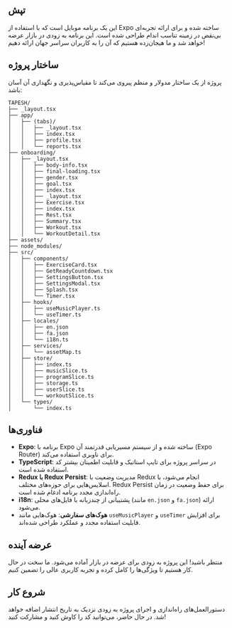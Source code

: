 
## تپش
این یک برنامه موبایل است که با استفاده از Expo ساخته شده و برای ارائه تجربه‌ای بی‌نقص در زمینه تناسب اندام طراحی شده است. این برنامه به زودی در بازار عرضه خواهد شد و ما هیجان‌زده هستیم که آن را به کاربران سراسر جهان ارائه دهیم!

## ساختار پروژه

پروژه از یک ساختار مدولار و منظم پیروی می‌کند تا مقیاس‌پذیری و نگهداری آن آسان باشد:

```
TAPESH/
├── _layout.tsx
├── app/
│   ├── (tabs)/
│   │   ├── _layout.tsx
│   │   ├── index.tsx
│   │   ├── profile.tsx
│   │   └── reports.tsx
├── onboarding/
│   ├── _layout.tsx
│   │   ├── body-info.tsx
│   │   ├── final-loading.tsx
│   │   ├── gender.tsx
│   │   ├── goal.tsx
│   │   ├── index.tsx
│   │   ├── _layout.tsx
│   │   ├── Exercise.tsx
│   │   ├── index.tsx
│   │   ├── Rest.tsx
│   │   ├── Summary.tsx
│   │   ├── Workout.tsx
│   │   └── WorkoutDetail.tsx
├── assets/
├── node_modules/
├── src/
│   ├── components/
│   │   ├── ExerciseCard.tsx
│   │   ├── GetReadyCountdown.tsx
│   │   ├── SettingsButton.tsx
│   │   ├── SettingsModal.tsx
│   │   ├── Splash.tsx
│   │   └── Timer.tsx
│   ├── hooks/
│   │   ├── useMusicPlayer.ts
│   │   └── useTimer.ts
│   ├── locales/
│   │   ├── en.json
│   │   ├── fa.json
│   │   └── i18n.ts
│   ├── services/
│   │   └── assetMap.ts
│   ├── store/
│   │   ├── index.ts
│   │   ├── musicSlice.ts
│   │   ├── programSlice.ts
│   │   ├── storage.ts
│   │   ├── userSlice.ts
│   │   └── workoutSlice.ts
│   └── types/
│       └── index.ts
```

## فناوری‌ها

- **Expo**: برنامه با Expo ساخته شده و از سیستم مسیریابی قدرتمند آن (Expo Router) برای ناوبری استفاده می‌کند.
- **TypeScript**: در سراسر پروژه برای تایپ استاتیک و قابلیت اطمینان بیشتر کد استفاده شده است.
- **Redux با Redux Persist**: مدیریت وضعیت با Redux انجام می‌شود، با اسلایس‌هایی برای حوزه‌های مختلف. Redux Persist برای حفظ وضعیت در زمان راه‌اندازی مجدد برنامه ادغام شده است.
- **i18n**: پشتیبانی از چندزبانه با فایل‌های محلی (مانند `en.json` و `fa.json`) ارائه می‌شود.
- **هوک‌های سفارشی**: هوک‌هایی مانند `useMusicPlayer` و `useTimer` برای افزایش قابلیت استفاده مجدد و عملکرد طراحی شده‌اند.

## عرضه آینده

منتظر باشید! این پروژه به زودی برای عرضه در بازار آماده می‌شود. ما سخت در حال کار هستیم تا ویژگی‌ها را کامل کرده و تجربه کاربری عالی را تضمین کنیم.

## شروع کار

دستورالعمل‌های راه‌اندازی و اجرای پروژه به زودی نزدیک به تاریخ انتشار اضافه خواهد شد. در حال حاضر، می‌توانید کد را کاوش کنید و مشارکت کنید!

